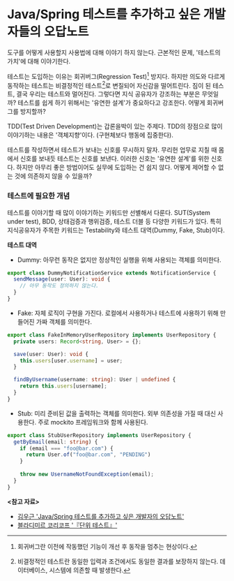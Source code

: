 # Java/Spring 테스트를 추가하고 싶은 개발자들의 오답노트

도구를 어떻게 사용할지 사용법에 대해 이야기 하지 않는다. 근본적인 문제, '테스트의 가치'에 대해 이야기한다.

테스트는 도입하는 이유는 회귀버그(Regression Test)[^1] 방지다. 하지만 의도와 다르게 동작하는 테스트는 비결정적인 테스트[^2]로 변질되어 자신감을 떨어트린다.
짐이 된 테스트, 결국 우리는 테스트와 멀어진다. 그렇다면 지식 공유자가 강조하는 부분은 무엇일까? 테스트를 쉽게 하기 위해서는 '유연한 설계'가 중요하다고 강조한다. 어떻게 회귀버그를 방지할까?

TDD(Test Driven Development)는 갑론을박이 있는 주제다. TDD의 장점으로 많이 이야기하는 내용은 '객체지향'이다. (구현체보다 행동에 집중한다).

테스트를 작성하면서 테스트가 보내는 신호를 무시하지 말자. 무리헌 업무로 지칠 때 몸에서 신호를 보내듯 테스트는 신호를 보낸다. 이러한 신호는 '유연한 설계'를 위한 신호다.
하지만 아무리 좋은 방법이어도 실무에 도입하는 건 쉽지 않다. 어떻게 제어할 수 없는 것에 의존하지 않을 수 있을까?

### 테스트에 필요한 개념

테스트를 이야기할 때 많이 이야기하는 키워드만 선별해서 다룬다. SUT(System under test), BDD, 상태검증과 행위검증, 테스트 더블 등 다양한 키워드가 있다. 특히 지식공유자가 주목한 키워드는
Testability와 테스트 대역(Dummy, Fake, Stub)이다.

**테스트 대역**

- Dummy: 아무런 동작은 없지만 정상적인 실행을 위해 사용되는 객체를 의미한다.

```typescript
export class DummyNotificationService extends NotificationService {
  sendMessage(user: User): void {
    // 아무 동작도 정의하지 않는다.
  }
}
```

- Fake: 자체 로직이 구현을 가진다. 로컬에서 사용하거나 테스트에 사용하기 위해 만들어진 가짜 객체를 의미한다.

```typescript
export class FakeInMemoryUserRepository implements UserRepository {
  private users: Record<string, User> = {};

  save(user: User): void {
    this.users[user.username] = user;
  }

  findByUsername(username: string): User | undefined {
    return this.users[username];
  }
}
```

- Stub: 미리 준비된 값을 출력하는 객체를 의미한다. 외부 의존성을 가질 때 대신 사용한다. 주로 mockito 프레임워크와 함께 사용된다.

```typescript
export class StubUserRepository implements UserRepository {
  getByEmail(email: string) {
    if (email === "foo@bar.com") {
      return User.of("foo@bar.com", "PENDING")
    }
    
    throw new UsernameNotFoundException(email);
  }
}
```

**<참고 자료>**

- [김우근 'Java/Spring 테스트를 추가하고 싶은 개발자의 오답노트'](https://inf.run/EYKf)
- [블라디미르 코리코프 '『단위 테스트』'](https://product.kyobobook.co.kr/detail/S000001805070)

[^1]: 회귀버그란 이전에 작동했던 기능이 개선 후 동작을 멈추는 현상이다.
[^2]: 비결정적인 테스트란 동일한 입력과 조건에서도 동일한 결과를 보장하지 않는다. 데이터베이스, 시스템에 의존할 때 발생한다.

